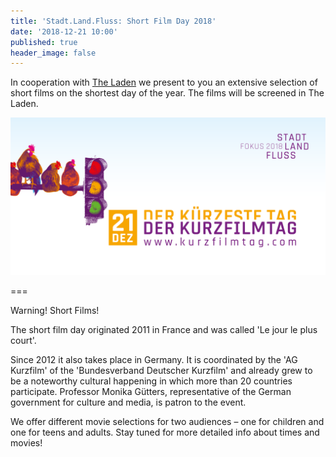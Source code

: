 ```yaml
---
title: 'Stadt.Land.Fluss: Short Film Day 2018'
date: '2018-12-21 10:00'
published: true
header_image: false
---
```


In cooperation with [The Laden](https://schweizerhaus-puechau.jimdo.com/der-laden/) we present to you an extensive selection of short films on the shortest day of the year. The films will be screened in The Laden.

![](kft18-querformat.png)

===

Warning! Short Films!

The short film day originated 2011 in France and was called 'Le jour le plus court'.

Since 2012 it also takes place in Germany. It is coordinated by the 'AG Kurzfilm' of the 'Bundesverband Deutscher Kurzfilm' and already grew to be a noteworthy cultural happening in which more than 20 countries participate. Professor Monika Gütters, representative of the German government for culture and media, is patron to the event.

We offer different movie selections for two audiences – one for children and one for teens and adults. Stay tuned for more detailed info about times and movies!
